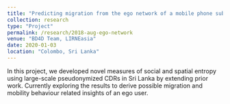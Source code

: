 ```yaml
---
title: "Predicting migration from the ego network of a mobile phone subscriber"
collection: research
type: "Project"
permalink: /research/2018-aug-ego-network
venue: "BD4D Team, LIRNEasia"
date: 2020-01-03
location: "Colombo, Sri Lanka"
---
```


In this project, we developed novel measures of social and spatial entropy using large-scale pseudonymized CDRs in Sri Lanka by extending prior work. Currently exploring the results to derive possible migration and mobility behaviour related insights of an ego user.
